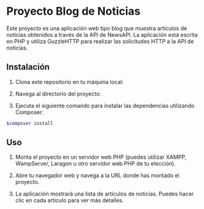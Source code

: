 # Proyecto Blog de Noticias

Este proyecto es una aplicación web tipo blog que muestra artículos de noticias obtenidos a través de la API de NewsAPI. La aplicación está escrita en PHP y utiliza GuzzleHTTP para realizar las solicitudes HTTP a la API de noticias.

## Instalación

1. Clona este repositorio en tu máquina local:

2. Navega al directorio del proyecto:

3. Ejecuta el siguiente comando para instalar las dependencias utilizando Composer:

```bash
$composer install
```


## Uso

1. Monta el proyecto en un servidor web PHP (puedes utilizar XAMPP, WampServer, Laragon u otro servidor web PHP de tu elección).

2. Abre tu navegador web y navega a la URL donde has montado el proyecto.

3. La aplicación mostrará una lista de artículos de noticias. Puedes hacer clic en cada artículo para ver más detalles.
